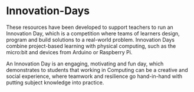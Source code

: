 # Innovation-Days
These resources have been developed to support teachers to run an Innovation Day, which is a competition where teams of learners design, program and build solutions to a real-world problem. Innovation Days combine project-based learning with physical computing, such as the micro:bit and devices from Arduino or Raspberry Pi.

An Innovation Day is an engaging, motivating and fun day, which demonstrates to students that working in Computing can be a creative and social experience, where teamwork and resilience go hand-in-hand with putting subject knowledge into practice.
